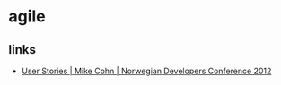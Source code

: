 # agile

## links
* [User Stories | Mike Cohn | Norwegian Developers Conference 2012](https://youtu.be/6q5-cVeNjCE)
